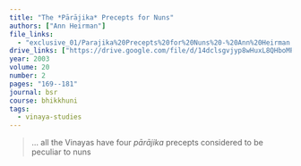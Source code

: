 ```yaml
---
title: "The *Pārājika* Precepts for Nuns"
authors: ["Ann Heirman"]
file_links:
  - "exclusive_01/Parajika%20Precepts%20for%20Nuns%20-%20Ann%20Heirman.pdf"
drive_links: ["https://drive.google.com/file/d/14dclsgvjyp8wHuxL8QHboMP5YhjYT7cF/view?usp=drivesdk"]
year: 2003
volume: 20
number: 2
pages: "169--181"
journal: bsr
course: bhikkhuni
tags:
  - vinaya-studies
---
```


> … all the Vinayas have four *pārājika* precepts considered to be peculiar to nuns

